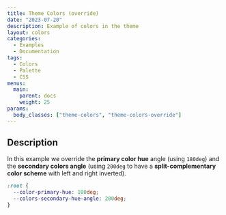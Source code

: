 ```yaml
---
title: Theme Colors (override)
date: "2023-07-20"
description: Example of colors in the theme
layout: colors
categories:
  - Examples
  - Documentation
tags:
  - Colors
  - Palette
  - CSS
menus:
  main:
    parent: docs
    weight: 25
params:
  body_classes: ["theme-colors", "theme-colors-override"]
---
```


## Description

In this example we override the **primary color hue** angle (using `180deg`) and
the **secondary colors angle** (using `200deg` to have a **split-complementary color
scheme** with left and right inverted).

```css
:root {
  --color-primary-hue: 180deg;
  --colors-secondary-hue-angle: 200deg;
}
```
